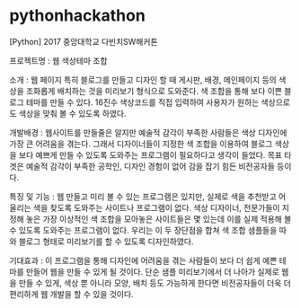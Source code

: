 # pythonhackathon
[Python] 2017 중앙대학교 다빈치SW해커톤

프로젝트명 : 웹 색상테마 조합

소개 : 웹 페이지 특히 블로그를 만들고 디자인 할 때 게시판, 배경, 메인페이지 등의 색상을 조화롭게 배치하는 것을 미리보기 형식으로 도와준다. 
색 조합을 통해 보다 이쁜 블로그 테마를 만들 수 있다. 
16진수 색상코드를 직접 입력하여 사용자가 원하는 색상으로도 색상을 맞춰 볼 수 있도록 하였다.

개발배경 : 웹사이트를 만들줄은 알지만 예술적 감각이 부족한 사람들은 색상 디자인에 가장 큰 어려움을 겪는다. 그래서 디자이너들이 지정한 색 조합을 이용하여 블로그 색상을 보다 예쁘게 만들 수 있도록 도와주는 프로그램이 필요하다고 생각이 들었다.
목표 타겟은 예술적 감각이 부족한 공학인, 디자인 경험이 없어 감을 잡기 힘든 비전공자들 등이다.

특징 및 기능 : 웹 만들고 미리 볼 수 있는 프로그램은 있지만, 실제로 색을 추천받고 어울리는 색을 찾도록 도와주는 사이트나 프로그램이 없다. 
색상 디자이너, 전문가들이 지정해 놓은 가장 이상적인 색 조합을 모아놓은 사이트들은 몇 있는데 이를 실제 적용해 볼 수 있도록 도와주는 프로그램이 없다.
우리는 이 두 장단점을 합쳐 색 조합 샘플들을 따와 블로그 형태로 미리보기를 할 수 있도록 디자인하였다. 

기대효과 : 이 프로그램을 통해 디자인에 어려움을 겪는 사람들이 보다 더 쉽게 예쁜 테마를 만들어 웹을 만들 수 있게 될 것이다. 
단순 샘플 미리보기에서 더 나아가 실제로 웹을 만들 수 있게, 색상 뿐 아니라 모양, 배치 등도 가능하게 한다면 비전공자들이 더욱 더 편리하게 웹 개발을 할 수 있을 것이다.
